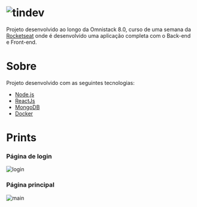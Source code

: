 
# ![tindev](https://user-images.githubusercontent.com/36762964/62957837-efc22680-bdcb-11e9-8be4-65ced1e4664c.png)

Projeto desenvolvido ao longo da Omnistack 8.0, curso de uma semana da [Rocketseat](https://rocketseat.com.br/) onde é desenvolvido uma aplicação completa com o Back-end e Front-end.

# Sobre
Projeto desenvolvido com as seguintes tecnologias:
* [Node.js](https://nodejs.org/en/)
* [ReactJs](https://reactjs.org/)
* [MongoDB](https://www.mongodb.com/)
* [Docker](https://www.docker.com/)

# Prints

### Página de login
![login](https://user-images.githubusercontent.com/36762964/62957667-a245b980-bdcb-11e9-999d-6ad1b8a796b2.png)

### Página principal
![main](https://user-images.githubusercontent.com/36762964/62957668-a245b980-bdcb-11e9-85c3-abcb8fec5fb9.png)
